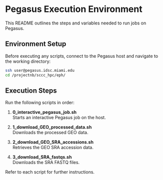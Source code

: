 # Pegasus Execution Environment

This README outlines the steps and variables needed to run jobs on Pegasus.

## Environment Setup

Before executing any scripts, connect to the Pegasus host and navigate to the working directory:

```bash
ssh user@pegasus.idsc.miami.edu
cd /projectnb/sccc_hpc/eph/
```

## Execution Steps

Run the following scripts in order:

1. **0_interactive_pegasus_job.sh**  
   Starts an interactive Pegasus job on the host.

2. **1_download_GEO_processed_data.sh**  
   Downloads the processed GEO data.

3. **2_download_GEO_SRA_accessions.sh**  
   Retrieves the GEO SRA accession data.

4. **3_download_SRA_fastqs.sh**  
   Downloads the SRA FASTQ files.

Refer to each script for further instructions.